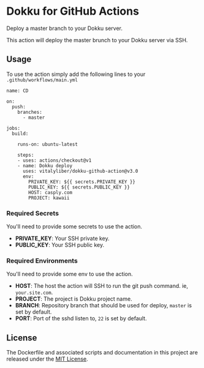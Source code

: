 # Dokku for GitHub Actions

Deploy a master branch to your Dokku server.

This action will deploy the master brunch to your Dokku server via SSH.

## Usage

To use the action simply add the following lines to your `.github/workflows/main.yml`

```
name: CD

on:
  push:
    branches:
      - master

jobs:
  build:

    runs-on: ubuntu-latest

    steps:
    - uses: actions/checkout@v1
    - name: Dokku deploy
      uses: vitalyliber/dokku-github-action@v3.0
      env:
        PRIVATE_KEY: ${{ secrets.PRIVATE_KEY }}
        PUBLIC_KEY: ${{ secrets.PUBLIC_KEY }}
        HOST: casply.com
        PROJECT: kawaii
```

### Required Secrets

You'll need to provide some secrets to use the action.

- **PRIVATE_KEY**: Your SSH private key.
- **PUBLIC_KEY**: Your SSH public key.

### Required Environments

You'll need to provide some env to use the action.

- **HOST**: The host the action will SSH to run the git push command. ie, `your.site.com`.
- **PROJECT**: The project is Dokku project name.
- **BRANCH**: Repository branch that should be used for deploy, `master` is set by default.
- **PORT**: Port of the sshd listen to, `22` is set by default.

## License

The Dockerfile and associated scripts and documentation in this project are released under the [MIT License](LICENSE).
